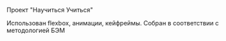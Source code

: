 Проект "Научиться Учиться"

Использован flexbox, анимации, кейфреймы.
Собран в соответствии с методологией БЭМ
